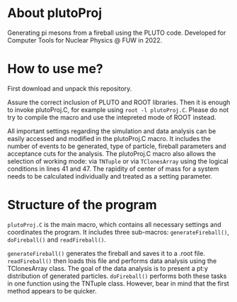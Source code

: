 # About plutoProj
Generating pi mesons from a fireball using the PLUTO code. Developed for Computer Tools for Nuclear Physics @ FUW in 2022. 

# How to use me?

First download and unpack this repository. 

Assure the correct inclusion of PLUTO and ROOT libraries. Then it is enough to invoke plutoProj.C, for example using `root -l plutoProj.C`. Please do not try to compile the macro and use the intepreted mode of ROOT instead.

All important settings regarding the simulation and data analysis can be easily accessed and modified in the plutoProj.C macro. It includes the number of events to be generated, type of particle, fireball parameters and acceptance cuts for the analysis. The plutoProj.C macro also allows the selection of working mode: via `TNTuple` or via `TClonesArray` using the logical conditions in lines 41 and 47. The rapidity of center of mass for a system needs to be calculated individually and treated as a setting parameter.

# Structure of the program

`plutoProj.C` is the main macro, which contains all necessary settings and coordinates the program. It includes three sub-macros: `generateFireball()`, `doFireball()` and `readFireball()`.

`generateFireball()` generates the fireball and saves it to a .root file. `readFireball()` then loads this file and performs data analysis using the TClonesArray class. The goal of the data analysis is to present a pt:y distribution of generated particles. `doFireball()` performs both these tasks in one function using the TNTuple class. However, bear in mind that the first method appears to be quicker. 
